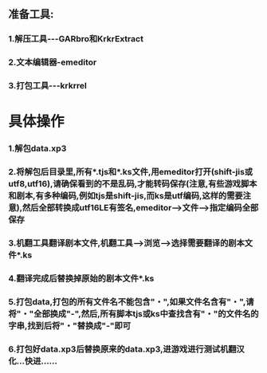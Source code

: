 ## 准备工具:
 
### 1.解压工具---GARbro和KrkrExtract
### 2.文本编辑器-emeditor
### 3.打包工具---krkrrel


# 具体操作

### 1.解包data.xp3
### 2.将解包后目录里,所有*.tjs和*.ks文件,用emeditor打开(shift-jis或utf8,utf16),请确保看到的不是乱码,才能转码保存(注意,有些游戏脚本和剧本,有多种编码,例如tjs是shift-jis,而ks是utf编码,这样的需要注意),然后全部转换成utf16LE有签名,emeditor-->文件-->指定编码全部保存
### 3.机翻工具翻译剧本文件,机翻工具-->浏览-->选择需要翻译的剧本文件*.ks
### 4.翻译完成后替换掉原始的剧本文件*.ks
### 5.打包data,打包的所有文件名不能包含"・",如果文件名含有"・",请将"・"全部换成"-",然后,所有脚本tjs或ks中查找含有"・"的文件名的字串,找到后将"・"替换成"-"即可
### 6.打包好data.xp3后替换原来的data.xp3,进游戏进行测试机翻汉化...快进......
